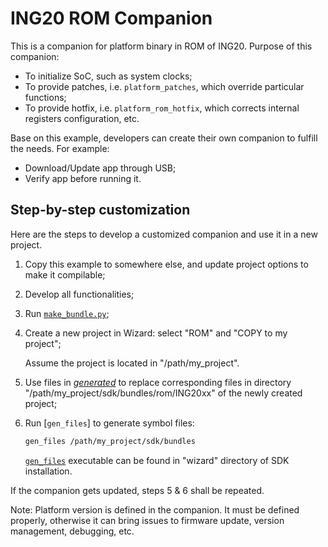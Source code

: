 # ING20 ROM Companion

This is a companion for platform binary in ROM of ING20. Purpose of this
companion:

* To initialize SoC, such as system clocks;
* To provide patches, i.e. `platform_patches`, which override particular functions;
* To provide hotfix, i.e. `platform_rom_hotfix`, which corrects internal registers configuration, etc.

Base on this example, developers can create their own companion to fulfill the needs.
For example:

* Download/Update app through USB;
* Verify app before running it.

## Step-by-step customization

Here are the steps to develop a customized companion and use it in a new project.

1. Copy this example to somewhere else, and update project options to make it compilable;

1. Develop all functionalities;

1. Run [`make_bundle.py`](../scripts/make_bundle.py);

1. Create a new project in Wizard: select "ROM" and "COPY to my project";

    Assume the project is located in "/path/my_project".

1. Use files in [_generated_](../generated/) to replace corresponding files
   in directory "/path/my_project/sdk/bundles/rom/ING20xx" of the newly created project;

1. Run [`gen_files`] to generate symbol files:

    ```sh
    gen_files /path/my_project/sdk/bundles
    ```

    [`gen_files`](../../../tools/gen_files.nim) executable can be found in "wizard" directory of SDK installation.

If the companion gets updated, steps 5 & 6 shall be repeated.

Note: Platform version is defined in the companion. It must be defined properly,
otherwise it can bring issues to firmware update, version management, debugging, etc.